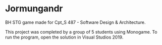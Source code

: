 # Jormungandr
BH STG game made for Cpt_S 487 - Software Design & Architecture.

This project was completed by a group of 5 students using Monogame.
To run the program, open the solution in Visual Studios 2019.
